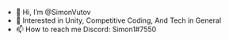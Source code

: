 - 👋 Hi, I’m @SimonVutov
- 👀 Interested in Unity, Competitive Coding, And Tech in General
- 📫 How to reach me Discord: Simon1#7550

<!---
SimonVutov/SimonVutov is a ✨ special ✨ repository because its `README.md` (this file) appears on your GitHub profile.
You can click the Preview link to take a look at your changes.
--->
